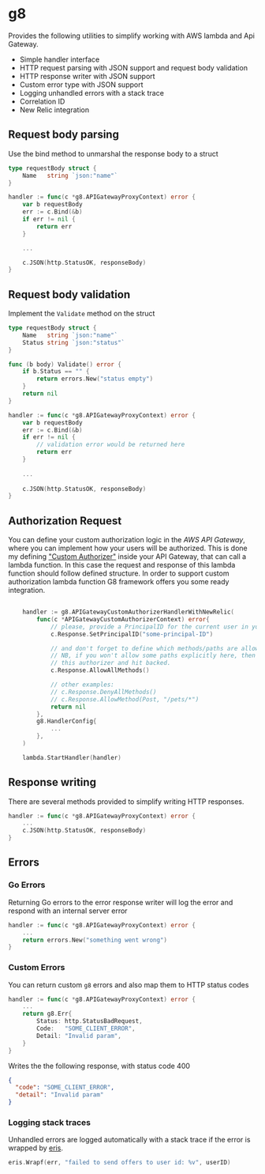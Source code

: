 # g8

Provides the following utilities to simplify working with AWS lambda and Api Gateway.

* Simple handler interface
* HTTP request parsing with JSON support and request body validation
* HTTP response writer with JSON support
* Custom error type with JSON support
* Logging unhandled errors with a stack trace
* Correlation ID
* New Relic integration

## Request body parsing

Use the bind method to unmarshal the response body to a struct

```go
type requestBody struct {
	Name   string `json:"name"`
}

handler := func(c *g8.APIGatewayProxyContext) error {
	var b requestBody
	err := c.Bind(&b)
	if err != nil {
		return err
	}

	...

	c.JSON(http.StatusOK, responseBody)
}
```

## Request body validation

Implement the `Validate` method on the struct

```go
type requestBody struct {
	Name   string `json:"name"`
	Status string `json:"status"`
}

func (b body) Validate() error {
	if b.Status == "" {
		return errors.New("status empty")
	}
	return nil
}

handler := func(c *g8.APIGatewayProxyContext) error {
	var b requestBody
	err := c.Bind(&b)
	if err != nil {
		// validation error would be returned here
		return err
	}
	
	...
	
	c.JSON(http.StatusOK, responseBody)
}
```

## Authorization Request

You can define your custom authorization logic in the *AWS API Gateway*, where you can implement how your users will be 
authorized. 
This is done my defining ["Custom Authorizer"](https://docs.aws.amazon.com/apigateway/latest/developerguide/apigateway-use-lambda-authorizer.html) 
inside your API Gateway, that can call a lambda function. 
In this case the request and response of this lambda function should follow defined structure. In order to support custom 
authorization lambda function G8 framework offers you some ready integration.

```go
    
    handler := g8.APIGatewayCustomAuthorizerHandlerWithNewRelic(
        func(c *APIGatewayCustomAuthorizerContext) error{
            // please, provide a PrincipalID for the current user in your app specific way
            c.Response.SetPrincipalID("some-principal-ID")

            // and don't forget to define which methods/paths are allowed, which are disabled.
            // NB, if you won't allow some paths explicitly here, then no requests will pass
            // this authorizer and hit backed.
            c.Response.AllowAllMethods()

            // other examples:
            // c.Response.DenyAllMethods()
            // c.Response.AllowMethod(Post, "/pets/*")
            return nil
        },
        g8.HandlerConfig{
            ...
        },
    )

    lambda.StartHandler(handler)

```

## Response writing

There are several methods provided to simplify writing HTTP responses. 

```go
handler := func(c *g8.APIGatewayProxyContext) error {
	...
	c.JSON(http.StatusOK, responseBody)
}
```

## Errors

### Go Errors

Returning Go errors to the error response writer will log the error and respond with an internal server error

```go
handler := func(c *g8.APIGatewayProxyContext) error {
	...
	return errors.New("something went wrong")
}
```

### Custom Errors

You can return custom `g8` errors and also map them to HTTP status codes

```go
handler := func(c *g8.APIGatewayProxyContext) error {
	...
	return g8.Err{
		Status: http.StatusBadRequest,
		Code:   "SOME_CLIENT_ERROR",
		Detail: "Invalid param",
	}
}
```

Writes the the following response, with status code 400

```json
{
  "code": "SOME_CLIENT_ERROR",
  "detail": "Invalid param"
}
```

### Logging stack traces

Unhandled errors are logged automatically with a stack trace if the error is wrapped by [eris](https://github.com/rotisserie/eris). 

```go
eris.Wrapf(err, "failed to send offers to user id: %v", userID)
```
